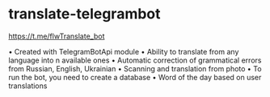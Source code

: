 # translate-telegrambot
https://t.me/flwTranslate_bot

• Сreated with TelegramBotApi module
• Ability to translate from any language into n available ones
• Automatic correction of grammatical errors from Russian, English, Ukrainian
• Scanning and translation from photo
• To run the bot, you need to create a database
• Word of the day based on user translations
